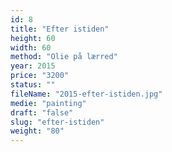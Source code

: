 ```yaml
---
id: 8
title: "Efter istiden"
height: 60
width: 60
method: "Olie på lærred"
year: 2015
price: "3200"
status: ""
fileName: "2015-efter-istiden.jpg"
medie: "painting"
draft: "false"
slug: "efter-istiden"
weight: "80"
---
```

